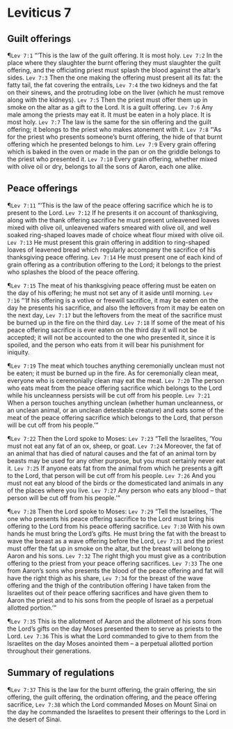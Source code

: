 # Leviticus 7

## Guilt offerings
¶`Lev 7:1` “‘This is the law of the guilt offering. It is most holy.
`Lev 7:2` In the place where they slaughter the burnt offering they must slaughter the guilt offering, and the officiating priest must splash the blood against the altar’s sides.
`Lev 7:3` Then the one making the offering must present all its fat: the fatty tail, the fat covering the entrails,
`Lev 7:4` the two kidneys and the fat on their sinews, and the protruding lobe on the liver (which he must remove along with the kidneys).
`Lev 7:5` Then the priest must offer them up in smoke on the altar as a gift to the Lord. It is a guilt offering.
`Lev 7:6` Any male among the priests may eat it. It must be eaten in a holy place. It is most holy.
`Lev 7:7` The law is the same for the sin offering and the guilt offering; it belongs to the priest who makes atonement with it.
`Lev 7:8` “‘As for the priest who presents someone’s burnt offering, the hide of that burnt offering which he presented belongs to him.
`Lev 7:9` Every grain offering which is baked in the oven or made in the pan or on the griddle belongs to the priest who presented it.
`Lev 7:10` Every grain offering, whether mixed with olive oil or dry, belongs to all the sons of Aaron, each one alike.

## Peace offerings
¶`Lev 7:11` “‘This is the law of the peace offering sacrifice which he is to present to the Lord.
`Lev 7:12` If he presents it on account of thanksgiving, along with the thank offering sacrifice he must present unleavened loaves mixed with olive oil, unleavened wafers smeared with olive oil, and well soaked ring-shaped loaves made of choice wheat flour mixed with olive oil.
`Lev 7:13` He must present this grain offering in addition to ring-shaped loaves of leavened bread which regularly accompany the sacrifice of his thanksgiving peace offering.
`Lev 7:14` He must present one of each kind of grain offering as a contribution offering to the Lord; it belongs to the priest who splashes the blood of the peace offering.

¶`Lev 7:15` The meat of his thanksgiving peace offering must be eaten on the day of his offering; he must not set any of it aside until morning.
`Lev 7:16` “‘If his offering is a votive or freewill sacrifice, it may be eaten on the day he presents his sacrifice, and also the leftovers from it may be eaten on the next day,
`Lev 7:17` but the leftovers from the meat of the sacrifice must be burned up in the fire on the third day.
`Lev 7:18` If some of the meat of his peace offering sacrifice is ever eaten on the third day it will not be accepted; it will not be accounted to the one who presented it, since it is spoiled, and the person who eats from it will bear his punishment for iniquity.

¶`Lev 7:19` The meat which touches anything ceremonially unclean must not be eaten; it must be burned up in the fire. As for ceremonially clean meat, everyone who is ceremonially clean may eat the meat.
`Lev 7:20` The person who eats meat from the peace offering sacrifice which belongs to the Lord while his uncleanness persists will be cut off from his people.
`Lev 7:21` When a person touches anything unclean (whether human uncleanness, or an unclean animal, or an unclean detestable creature) and eats some of the meat of the peace offering sacrifice which belongs to the Lord, that person will be cut off from his people.’”

¶`Lev 7:22` Then the Lord spoke to Moses:
`Lev 7:23` “Tell the Israelites, ‘You must not eat any fat of an ox, sheep, or goat.
`Lev 7:24` Moreover, the fat of an animal that has died of natural causes and the fat of an animal torn by beasts may be used for any other purpose, but you must certainly never eat it.
`Lev 7:25` If anyone eats fat from the animal from which he presents a gift to the Lord, that person will be cut off from his people.
`Lev 7:26` And you must not eat any blood of the birds or the domesticated land animals in any of the places where you live.
`Lev 7:27` Any person who eats any blood – that person will be cut off from his people.’”

¶`Lev 7:28` Then the Lord spoke to Moses:
`Lev 7:29` “Tell the Israelites, ‘The one who presents his peace offering sacrifice to the Lord must bring his offering to the Lord from his peace offering sacrifice.
`Lev 7:30` With his own hands he must bring the Lord’s gifts. He must bring the fat with the breast to wave the breast as a wave offering before the Lord,
`Lev 7:31` and the priest must offer the fat up in smoke on the altar, but the breast will belong to Aaron and his sons.
`Lev 7:32` The right thigh you must give as a contribution offering to the priest from your peace offering sacrifices.
`Lev 7:33` The one from Aaron’s sons who presents the blood of the peace offering and fat will have the right thigh as his share,
`Lev 7:34` for the breast of the wave offering and the thigh of the contribution offering I have taken from the Israelites out of their peace offering sacrifices and have given them to Aaron the priest and to his sons from the people of Israel as a perpetual allotted portion.’”

¶`Lev 7:35` This is the allotment of Aaron and the allotment of his sons from the Lord’s gifts on the day Moses presented them to serve as priests to the Lord.
`Lev 7:36` This is what the Lord commanded to give to them from the Israelites on the day Moses anointed them – a perpetual allotted portion throughout their generations.

## Summary of regulations
¶`Lev 7:37` This is the law for the burnt offering, the grain offering, the sin offering, the guilt offering, the ordination offering, and the peace offering sacrifice,
`Lev 7:38` which the Lord commanded Moses on Mount Sinai on the day he commanded the Israelites to present their offerings to the Lord in the desert of Sinai.
